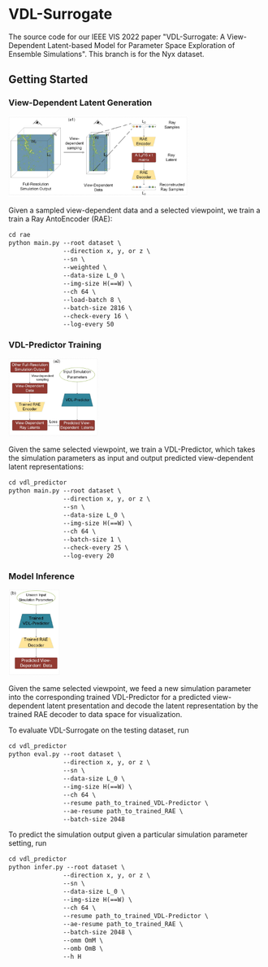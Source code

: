 # VDL-Surrogate
The source code for our IEEE VIS 2022 paper "VDL-Surrogate: A View-Dependent Latent-based Model for Parameter Space Exploration of Ensemble Simulations". 
This branch is for the Nyx dataset.

## Getting Started

### View-Dependent Latent Generation

<img src="https://github.com/trainsn/VDL-Surrogate/blob/Nyx/image/overview(a1).jpg" width="70%">

Given a sampled view-dependent data and a selected viewpoint, we train a train a Ray AntoEncoder (RAE):

```
cd rae
python main.py --root dataset \
               --direction x, y, or z \
               --sn \ 
               --weighted \ 
               --data-size L_0 \
               --img-size H(==W) \
               --ch 64 \
               --load-batch 8 \
               --batch-size 2816 \
               --check-every 16 \
               --log-every 50
```

### VDL-Predictor Training

<img src="https://github.com/trainsn/VDL-Surrogate/blob/Nyx/image/overview(a2).jpg" width="35%">

Given the same selected viewpoint, we train a VDL-Predictor, which takes the simulation parameters as input and output predicted view-dependent latent representations:

```
cd vdl_predictor
python main.py --root dataset \
               --direction x, y, or z \
               --sn \ 
               --data-size L_0 \
               --img-size H(==W) \
               --ch 64 \
               --batch-size 1 \
               --check-every 25 \
               --log-every 20
```

###  Model Inference

<img src="https://github.com/trainsn/VDL-Surrogate/blob/Nyx/image/overview(b).jpg" width="20%">

Given the same selected viewpoint, we feed a new simulation parameter into the corresponding trained VDL-Predictor for a predicted view-dependent latent presentation and decode the latent representation by the trained RAE decoder to data space for visualization.

To evaluate VDL-Surrogate on the testing dataset, run 
```
cd vdl_predictor
python eval.py --root dataset \
               --direction x, y, or z \
               --sn \
               --data-size L_0 \
               --img-size H(==W) \
               --ch 64 \
               --resume path_to_trained_VDL-Predictor \
               --ae-resume path_to_trained_RAE \  
               --batch-size 2048 
```

To predict the simulation output given a particular simulation parameter setting, run 

```
cd vdl_predictor
python infer.py --root dataset \
               --direction x, y, or z \
               --sn \
               --data-size L_0 \
               --img-size H(==W) \
               --ch 64 \
               --resume path_to_trained_VDL-Predictor \
               --ae-resume path_to_trained_RAE \  
               --batch-size 2048 \
               --omm OmM \
               --omb OmB \
               --h H
```






